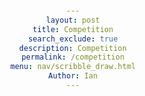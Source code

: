 ```yaml
---
layout: post
title: Competition
search_exclude: true
description: Competition
permalink: /competition
menu: nav/scribble_draw.html
Author: Ian
---
```


<div>
    <style>
        div {
            font-family: Arial, sans-serif;
            text-align: center;
            background-color: #282c34;
            color: white;
            padding: 20px;
            height: 100vh;
        }

        #drawing-board {
            border: 2px solid white;
            background-color: #444;
            margin: 20px auto;
            display: block;
        }

        .controls {
            margin: 20px auto;
            display: flex;
            justify-content: center;
            gap: 10px;
        }

        .controls input, .controls button {
            padding: 10px;
            border: none;
            border-radius: 5px;
            font-size: 16px;
        }

        .controls input {
            width: 150px;
        }

        .controls button {
            background-color: #4CAF50;
            color: white;
            cursor: pointer;
        }

        .controls button:hover {
            background-color: #45a049;
        }
    </style>

    <h1>Drawing Board</h1>
    <canvas id="drawing-board" width="600" height="400"></canvas>
    <div class="controls">
        <input type="number" id="timer-input" placeholder="Enter time (s)">
        <button id="start-button">Start Timer</button>
    </div>
    <p id="timer-display">Timer: Not started</p>
</div>

<script>
    const canvas = document.getElementById('drawing-board');
    const ctx = canvas.getContext('2d');
    const timerInput = document.getElementById('timer-input');
    const timerDisplay = document.getElementById('timer-display');
    const startButton = document.getElementById('start-button');

    let drawingAllowed = false;
    let timer = null;

    // Setup drawing
    canvas.addEventListener('mousedown', () => drawingAllowed = true);
    canvas.addEventListener('mouseup', () => drawingAllowed = false);
    canvas.addEventListener('mousemove', draw);

    function draw(event) {
        if (!drawingAllowed) return;

        const rect = canvas.getBoundingClientRect();
        const x = event.clientX - rect.left;
        const y = event.clientY - rect.top;

        ctx.fillStyle = "white";
        ctx.beginPath();
        ctx.arc(x, y, 5, 0, Math.PI * 2);
        ctx.fill();
    }

    // Timer functionality
    startButton.addEventListener('click', () => {
        const timeInSeconds = parseInt(timerInput.value);

        if (isNaN(timeInSeconds) || timeInSeconds <= 0) {
            alert('Please enter a valid time in seconds.');
            return;
        }

        if (timer) {
            clearTimeout(timer);
        }

        drawingAllowed = true;
        timerDisplay.textContent = `Timer: ${timeInSeconds} seconds left`;

        let timeRemaining = timeInSeconds;
        const interval = setInterval(() => {
            timeRemaining--;
            timerDisplay.textContent = `Timer: ${timeRemaining} seconds left`;

            if (timeRemaining <= 0) {
                clearInterval(interval);
                drawingAllowed = false;
                timerDisplay.textContent = "Timer: Time's up!";
                alert('Time is up! Thanks for drawing.');
            }
        }, 1000);
    });
</script>


